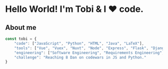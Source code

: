 # Hello World! I'm Tobi & I ❤️ code.

<!--
**T0biWan/t0biwan** is a ✨ _special_ ✨ repository because its `README.md` (this file) appears on your GitHub profile.

Here are some ideas to get you started:

- 🔭 I’m currently working on ...
- 🌱 I’m currently learning ...
- 👯 I’m looking to collaborate on ...
- 🤔 I’m looking for help with ...
- 💬 Ask me about ...
- 📫 How to reach me: ...
- 😄 Pronouns: ...
- ⚡ Fun fact: ...
-->


## About me

```js
const tobi = {
    "code": ["JavaScript", "Python", "HTML", "Java", "LaTeX"],
    "tools": ["Vue", "Vuex", "Nuxt", "Node", "Express", "Flask", "Django", "Jest", "Docker", "Kubernetes", "PyTorch", "Adobe", "Git", "Firebase", "Alpine.js", "Shopify", "REST", "GraphQL", "SQL/NoSQL", "Tailwindcss"],
    "engineering": ["Software Engineering", "Requirements Engineering", "Usability Engineering", "UX/UI"],
    "challenge": "Reaching 8 Dan on codewars in JS and Python."
}
```
